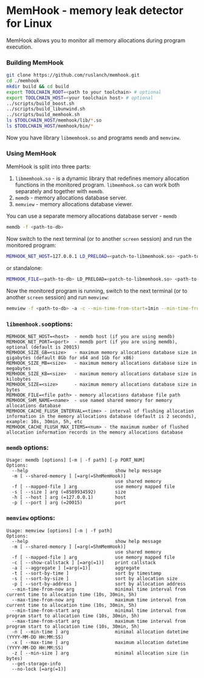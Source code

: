 # MemHook - memory leak detector for Linux
MemHook allows you to monitor all memory allocations during program execution.
### Building MemHook
```bash
git clone https://github.com/ruslanch/memhook.git
cd ./memhook
mkdir build && cd build
export TOOLCHAIN_ROOT=<path to your toolchain> # optional
export TOOLCHAIN_HOST=<your toolchain host> # optional
../scripts/build_boost.sh
../scripts/build_libunwind.sh
../scripts/build_memhook.sh
ls $TOOLCHAIN_HOST/memhook/lib/*.so
ls $TOOLCHAIN_HOST/memhook/bin/*
```
Now you have library `libmemhook.so` and programs `memdb` and `memview`.

### Using MemHook
MemHook is split into three parts:
1. `libmemhook.so` - is a dynamic library that redefines memory allocation functions in the monitored program. `libmemhook.so` can work both separately and together with `memdb`.
2. `memdb` - memory allocations database server.
3. `memview` - memory allocations database viewer.

You can use a separate memory allocations database server - `memdb`

```bash
memdb -f <path-to-db>
```

Now switch to the next terminal (or to another `screen` session) and run the monitored program:

```bash
MEMHOOK_NET_HOST=127.0.0.1 LD_PRELOAD=<patch-to-libmemhook.so> <path-to-your-app>
```

or standalone:

```bash
MEMHOOK_FILE=<path-to-db> LD_PRELOAD=<patch-to-libmemhook.so> <path-to-your-app>
```

Now the monitored program is running, switch to the next terminal (or to another `screen` session) and run `memview`:

```bash
memview -f <path-to-db> -a -c --min-time-from-start=1min --min-time-from-now=10s
```

### `libmemhook.so`options:
```
MEMHOOK_NET_HOST=<host>  - memdb host (if you are using memdb)
MEMHOOK_NET_PORT=<port>  - memdb port (if you are using memdb), optional (default is 20015)
MEMHOOK_SIZE_GB=<size>   - maximum memory allocations database size in gigabytes (default 8Gb for x64 and 1Gb for x86)
MEMHOOK_SIZE_MB=<size>   - maximum memory allocations database size in megabytes
MEMHOOK_SIZE_KB=<size>   - maximum memory allocations database size in kilobytes
MEMHOOK_SIZE=<size>      - maximum memory allocations database size in bytes
MEMHOOK_FILE=<file path> - memory allocations database file path
MEMHOOK_SHM_NAME=<name>  - use named shared memory for memory allocations database
MEMHOOK_CACHE_FLUSH_INTERVAL=<time> - interval of flushing allocation information in the memory allocations database (default is 2 seconds), example: 10s, 30min, 5h, etc
MEMHOOK_CACHE_FLUSH_MAX_ITEMS=<num> - the maximum number of flushed allocation information records in the memory allocations database
```

### `memdb` options:
```
Usage: memdb [options] [-m | -f path] [-p PORT_NUM]
Options:
  --help                                show help message
  -m [ --shared-memory ] [=arg(=ShmMemHook)]
                                        use shared memory
  -f [ --mapped-file ] arg              use memory mapped file
  -s [ --size ] arg (=8589934592)       size
  -h [ --host ] arg (=127.0.0.1)        host
  -p [ --port ] arg (=20015)            port
```

### `memview` options:
```
Usage: memview [options] [-m | -f path]
Options:
  --help                                show help message
  -m [ --shared-memory ] [=arg(=ShmMemHook)]
                                        use shared memory
  -f [ --mapped-file ] arg              use memory mapped file
  -c [ --show-callstack ] [=arg(=1)]    print callstack
  -a [ --aggregate ] [=arg(=1)]         aggregate
  -t [ --sort-by-time ]                 sort by timestamp
  -s [ --sort-by-size ]                 sort by allocation size
  -p [ --sort-by-address ]              sort by allocation address
  --min-time-from-now arg               minimal time interval from current time to allocation time (10s, 30min, 5h)
  --max-time-from-now arg               maximum time interval from current time to allocation time (10s, 30min, 5h)
  --min-time-from-start arg             minimal time interval from program start to allocation time (10s, 30min, 5h)
  --max-time-from-start arg             maximum time interval from program start to allocation time (10s, 30min, 5h)
  -n [ --min-time ] arg                 minimal allocation datetime (YYYY-MM-DD HH:MM:SS)
  -x [ --max-time ] arg                 maximum allocation datetime (YYYY-MM-DD HH:MM:SS)
  -z [ --min-size ] arg                 minimal allocation size (in bytes)
  --get-storage-info
  --no-lock [=arg(=1)]
```
